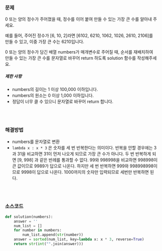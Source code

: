 ### 문제

0 또는 양의 정수가 주어졌을 때, 정수를 이어 붙여 만들 수 있는 가장 큰 수를 알아내 주세요.

예를 들어, 주어진 정수가 [6, 10, 2]라면 [6102, 6210, 1062, 1026, 2610, 2106]를 만들 수 있고, 이중 가장 큰 수는 6210입니다.

0 또는 양의 정수가 담긴 배열 numbers가 매개변수로 주어질 때, 순서를 재배치하여 만들 수 있는 가장 큰 수를 문자열로 바꾸어 return 하도록 solution 함수를 작성해주세요.

##### 제한 사항

- numbers의 길이는 1 이상 100,000 이하입니다.
- numbers의 원소는 0 이상 1,000 이하입니다.
- 정답이 너무 클 수 있으니 문자열로 바꾸어 return 합니다.

</br>

</br>

### 해결방법

- numbers를 문자열로 변환
- `lambda x : x * 3` 은 숫자를 세 번 반복한다는 의미이다. 반복을 안할 경우에는 3과 31을 비교하면 31이 먼저 나오게 되므로 가장 큰 수가 아니다. 두 번 반복하게 되면 [9, 998] 과 같은 반례를 통과할 수 없다. 99와 998998을 비교하면 998998이 큰 값이므로 9989가 답으로 나온다. 하지만 세 번 반복하면 999와 998998998이므로 9998이 답으로 나온다. 1000까지의 숫자만 입력되므로 세번만 반복하면 된다.

</br>

</br>

### 소스코드

```python
def solution(numbers):
    answer = ''
    num_list = []
    for number in numbers:
        num_list.append(str(number))
    answer = sorted(num_list, key=lambda x: x * 3, reverse=True)
    return str(int("".join(answer)))
```

